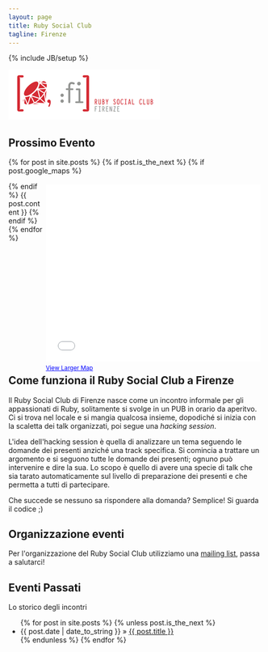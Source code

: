 ```yaml
---
layout: page
title: Ruby Social Club 
tagline: Firenze 
---
```

{% include JB/setup %}

<img id="logo" src="/assets/images/logo.png" />

## Prossimo Evento

{% for post in site.posts %}
{% if post.is_the_next %}
{% if post.google_maps %}
<div id="next_event_map" style="float: right; padding: 5px;">
<iframe width="425" height="350" frameborder="0" scrolling="no" marginheight="0" marginwidth="0" src="{{ post.google_maps }}">
</iframe>
<br />
<small>
	<a href="{{ post.google_maps }}" style="color:#0000FF;text-align:left">View Larger Map</a>
</small>
</div>
{% endif %}
{{ post.content }}
{% endif %}
{% endfor %}

<div style="clear: both;"/>

## Come funziona il Ruby Social Club a Firenze

Il Ruby Social Club di Firenze nasce come un incontro informale per gli 
appassionati di Ruby, solitamente si svolge in un PUB in orario da aperitvo.
Ci si trova nel locale e si mangia qualcosa insieme, dopodiché si inizia 
con la scaletta dei talk organizzati, poi segue una _hacking session_.

L'idea dell'hacking session è quella di analizzare un tema seguendo le
domande dei presenti anziché una track specifica.
Si comincia a trattare un argomento e si seguono tutte le domande dei presenti;
ognuno può intervenire e dire la sua. Lo scopo è quello di avere una specie di 
talk che sia tarato automaticamente sul livello di preparazione dei presenti
e che permetta a tutti di partecipare.

Che succede se nessuno sa rispondere alla domanda? 
Semplice! Si guarda il codice ;)

## Organizzazione eventi

Per l'organizzazione del Ruby Social Club utilizziamo una [mailing list](https://lists.lilik.it/wws/subscribe/ruby), passa a salutarci!
    
## Eventi Passati

Lo storico degli incontri

<ul class="posts">
  {% for post in site.posts %}
    {% unless post.is_the_next %}
      <li><span>{{ post.date | date_to_string }}</span> &raquo; <a href="{{ BASE_PATH }}{{ post.url }}">{{ post.title }}</a></li>
    {% endunless %}
  {% endfor %}
</ul>

<script type="text/javascript">
{% if site.safe %}mixpanel.track("Homepage loaded");{% endif %}

// $(function(){
// 	//sposta la mappa
// 	$(".map").css('float', 'right');
// });
</script>



